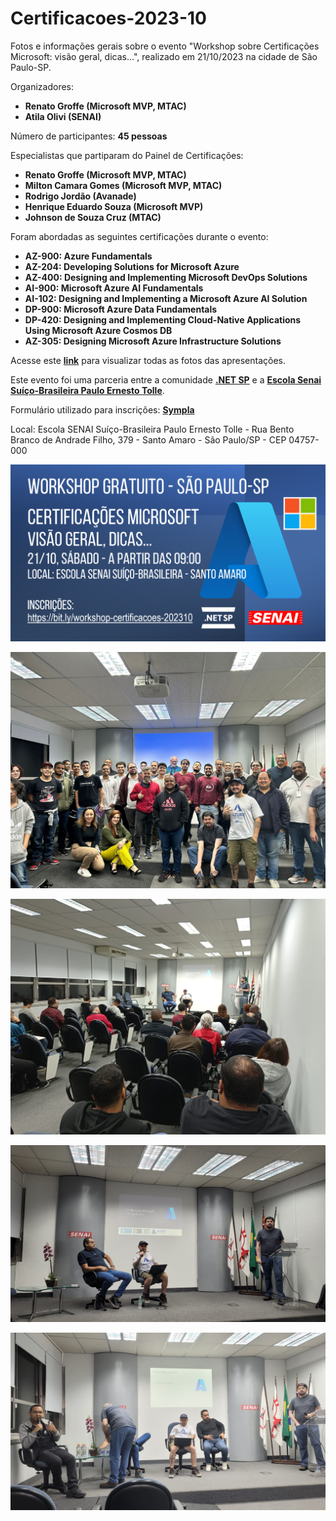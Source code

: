 # Certificacoes-2023-10
Fotos e informações gerais sobre o evento "Workshop sobre Certificações Microsoft: visão geral, dicas...", realizado em 21/10/2023 na cidade de São Paulo-SP.

Organizadores:
- **Renato Groffe (Microsoft MVP, MTAC)**
- **Atila Olivi (SENAI)**

Número de participantes: **45 pessoas**

Especialistas que partiparam do Painel de Certificações:
- **Renato Groffe (Microsoft MVP, MTAC)**
- **Milton Camara Gomes (Microsoft MVP, MTAC)**
- **Rodrigo Jordão (Avanade)**
- **Henrique Eduardo Souza (Microsoft MVP)**
- **Johnson de Souza Cruz (MTAC)**

Foram abordadas as seguintes certificações durante o evento:
- **AZ-900: Azure Fundamentals**
- **AZ-204: Developing Solutions for Microsoft Azure**
- **AZ-400: Designing and Implementing Microsoft DevOps Solutions**
- **AI-900: Microsoft Azure AI Fundamentals**
- **AI-102: Designing and Implementing a Microsoft Azure AI Solution**
- **DP-900: Microsoft Azure Data Fundamentals**
- **DP-420: Designing and Implementing Cloud-Native Applications Using Microsoft Azure Cosmos DB**
- **AZ-305: Designing Microsoft Azure Infrastructure Solutions**

Acesse este [**link**](/img/) para visualizar todas as fotos das apresentações.

Este evento foi uma parceria entre a comunidade [**.NET SP**](https://www.meetup.com/dotnet-Sao-Paulo/) e a [**Escola Senai Suíço-Brasileira Paulo Ernesto Tolle**](https://suicobrasileira.sp.senai.br/).

Formulário utilizado para inscrições: [**Sympla**](https://www.sympla.com.br/evento/workshop-sobre-certificacoes-microsoft-visao-geral-dicas-gratuito-e-presencial/2191461)

Local: Escola SENAI Suíço-Brasileira Paulo Ernesto Tolle - Rua Bento Branco de Andrade Filho, 379 - Santo Amaro - São Paulo/SP - CEP 04757-000

![Banner do evento](img/banner.png)

![Publico](img/04.jpg)

![Painel 1](img/01.jpg)

![Painel 2](img/02.jpg)

![Painel 3](img/03.jpg)